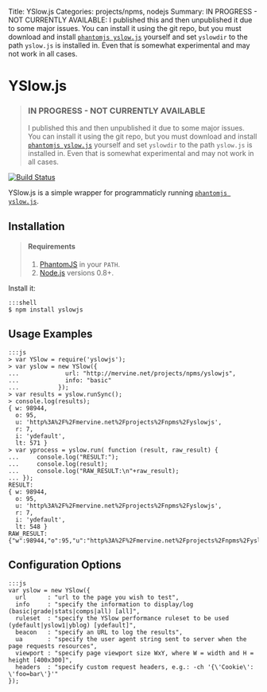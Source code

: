 Title: YSlow.js
Categories: projects/npms, nodejs
Summary: IN PROGRESS - NOT CURRENTLY AVAILABLE: I published this and then unpublished it due to some major issues. You can install it using the git repo, but you must download and install [`phantomjs yslow.js`](http://yslow.org/phantomjs/) yourself and set `yslowdir` to the path `yslow.js` is installed in. Even that is somewhat experimental and may not work in all cases.

# YSlow.js

> ### IN PROGRESS - NOT CURRENTLY AVAILABLE
>
> I published this and then unpublished it due to some major issues. You can install it using the git repo, but you must download and install [`phantomjs yslow.js`](http://yslow.org/phantomjs/) yourself and set `yslowdir` to the path `yslow.js` is installed in. Even that is somewhat experimental and may not work in all cases.

[![Build Status](https://travis-ci.org/jmervine/yslowjs.png)](https://travis-ci.org/jmervine/yslowjs)

YSlow.js is a simple wrapper for programmaticly running [`phantomjs yslow.js`](http://yslow.org/phantomjs/).

## Installation

> #### Requirements
>
> 1. [PhantomJS](http://phantomjs.org/) in your `PATH`.
> 2. [Node.js](/nodejs) versions 0.8+.


Install it:

    :::shell
    $ npm install yslowjs

## Usage Examples

    :::js
    > var YSlow = require('yslowjs');
    > var yslow = new YSlow({
    ...             url: "http://mervine.net/projects/npms/yslowjs",
    ...             info: "basic"
    ...           });
    > var results = yslow.runSync();
    > console.log(results);
    { w: 98944,
      o: 95,
      u: 'http%3A%2F%2Fmervine.net%2Fprojects%2Fnpms%2Fyslowjs',
      r: 7,
      i: 'ydefault',
      lt: 571 }
    > var yprocess = yslow.run( function (result, raw_result) {
    ...     console.log("RESULT:");
    ...     console.log(result);
    ...     console.log("RAW_RESULT:\n"+raw_result);
    ... });
    RESULT:
    { w: 98944,
      o: 95,
      u: 'http%3A%2F%2Fmervine.net%2Fprojects%2Fnpms%2Fyslowjs',
      r: 7,
      i: 'ydefault',
      lt: 548 }
    RAW_RESULT:
    {"w":98944,"o":95,"u":"http%3A%2F%2Fmervine.net%2Fprojects%2Fnpms%2Fyslowjs","r":7,"i":"ydefault","lt":548}

## Configuration Options

    :::js
    var yslow = new YSlow({
      url      : "url to the page you wish to test",
      info     : "specify the information to display/log (basic|grade|stats|comps|all) [all]",
      ruleset  : "specify the YSlow performance ruleset to be used (ydefault|yslow1|yblog) [ydefault]",
      beacon   : "specify an URL to log the results",
      ua       : "specify the user agent string sent to server when the page requests resources",
      viewport : "specify page viewport size WxY, where W = width and H = height [400x300]",
      headers  : "specify custom request headers, e.g.: -ch '{\'Cookie\': \'foo=bar\'}'"
    });

